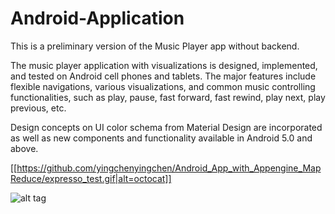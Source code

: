 # Android-Application

This is a preliminary version of the Music Player app without backend.   

The music player application with visualizations is designed, implemented, and tested on Android cell phones and tablets. The major features include flexible navigations, various visualizations, and common music controlling functionalities, such as play, pause, fast forward, fast rewind, play next, play previous, etc. 

Design concepts on UI color schema from Material Design are incorporated as well as new components and functionality available in Android 5.0 and above.

[[https://github.com/yingchenyingchen/Android_App_with_Appengine_MapReduce/expresso_test.gif|alt=octocat]]


![alt tag](https://github.com/yingchenyingchen/Android_App_with_Appengine_MapReduce/blob/master/expresso_test.gif)

